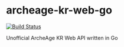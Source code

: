 # archeage-kr-web-go
[![Build Status](https://travis-ci.org/geeksbaek/archeage-kr-web-go.svg?branch=master)](https://travis-ci.org/geeksbaek/archeage-kr-web-go)

Unofficial ArcheAge KR Web API written in Go
